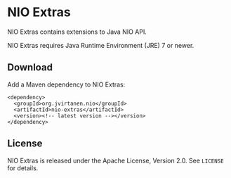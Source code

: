 NIO Extras
==========

NIO Extras contains extensions to Java NIO API.

NIO Extras requires Java Runtime Environment (JRE) 7 or newer.


Download
--------

Add a Maven dependency to NIO Extras:

    <dependency>
      <groupId>org.jvirtanen.nio</groupId>
      <artifactId>nio-extras</artifactId>
      <version><!-- latest version --></version>
    </dependency>


License
-------

NIO Extras is released under the Apache License, Version 2.0. See `LICENSE`
for details.
